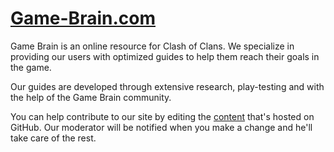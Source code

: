 # [Game-Brain.com](http:game-brain.com)

Game Brain is an online resource for Clash of Clans. We specialize in providing our users with optimized guides to help them reach their goals in the game.

Our guides are developed through extensive research, play-testing and with the help of the Game Brain community.

You can help contribute to our site by editing the [content](https://github.com/GameBrain/Site) that's hosted on GitHub. Our moderator will be notified when you make a change and he'll take care of the rest. 

